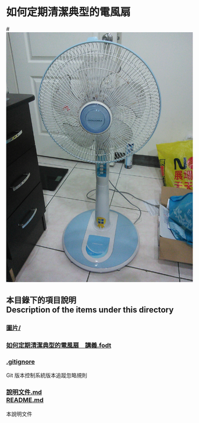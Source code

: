 # 如何定期清潔典型的電風扇
#![「如何定期清潔典型的電風扇」主題圖片](圖片/清洗前外觀.jpg)

## 本目錄下的項目說明<br />Description of the items under this directory
### [圖片/](圖片/)

### [如何定期清潔典型的電風扇　講義.fodt](如何定期清潔典型的電風扇　講義.fodt)

### [.gitignore](.gitignore)
Git 版本控制系統版本追蹤忽略規則

### [說明文件.md<br />README.md](README.md)
本說明文件
